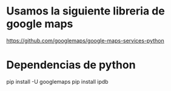 # Usamos la siguiente libreria de google maps
https://github.com/googlemaps/google-maps-services-python

# Dependencias de python
pip install -U googlemaps
pip install ipdb
